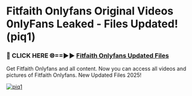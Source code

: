 # Fitfaith Onlyfans Original Videos 0nlyFans Leaked - Files Updated! (piq1)

<h3>🔴 CLICK HERE 🌐==►► <a href="https://tinyurl.com/2m67pmp6" rel="nofollow">Fitfaith Onlyfans Updated Files</a></h3>

Get Fitfaith Onlyfans and all content. Now you can access all videos and pictures of Fitfaith Onlyfans. New Updated Files 2025!

[![piq1](https://i.imgur.com/H4QAA4z.gif)](https://tinyurl.com/2m67pmp6)